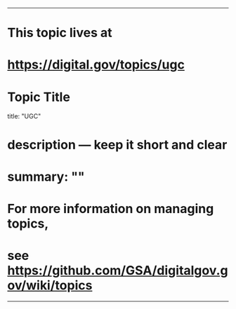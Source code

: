 
---
# This topic lives at
# https://digital.gov/topics/ugc

# Topic Title
title: "UGC"

# description — keep it short and clear
# summary: ""


# For more information on managing topics,
# see https://github.com/GSA/digitalgov.gov/wiki/topics
---
